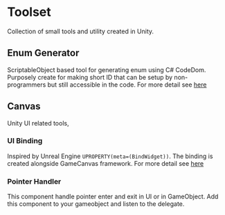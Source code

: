 # Toolset

Collection of small tools and utility created in Unity.

## Enum Generator

ScriptableObject based tool for generating enum using C# CodeDom. Purposely create for making short ID that can be setup by non-programmers but still accessible in the code.
For more detail see [here](https://noodle-eater.github.io/posts/enum-generator-in-unity/)

## Canvas

Unity UI related tools,

### UI Binding

Inspired by Unreal Engine `UPROPERTY(meta=(BindWidget))`. The binding is created alongside GameCanvas framework.
For more detail see [here](https://noodle-eater.github.io/posts/ui-binding-unity/)

### Pointer Handler

This component handle pointer enter and exit in UI or in GameObject. Add this component to your gameobject and listen to the delegate.
